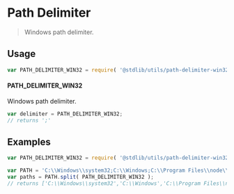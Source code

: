 # Path Delimiter

> Windows path delimiter.


<section class="usage">

## Usage

``` javascript
var PATH_DELIMITER_WIN32 = require( '@stdlib/utils/path-delimiter-win32' );
```

#### PATH_DELIMITER_WIN32

Windows path delimiter.

``` javascript
var delimiter = PATH_DELIMITER_WIN32;
// returns ';'
```

<!-- </usage> -->


<section class="examples">

## Examples

``` javascript
var PATH_DELIMITER_WIN32 = require( '@stdlib/utils/path-delimiter-win32' );

var PATH = 'C:\\Windows\\system32;C:\\Windows;C:\\Program Files\\node\\';
var paths = PATH.split( PATH_DELIMITER_WIN32 );
// returns ['C:\\Windows\\system32','C:\\Windows','C:\\Program Files\\node\\']
```

<!-- </examples> -->


<section class="links">

<!-- </links> -->
